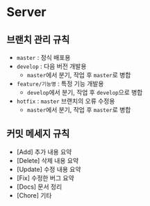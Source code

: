 # Server

## 브랜치 관리 규칙

- `master` : 정식 배포용
- `develop` : 다음 버전 개발용
    - `master`에서 분기, 작업 후 `master`로 병합
- `feature/기능명` : 특정 기능 개발용
    - `develop`에서 분기, 작업 후 `develop`으로 병합
- `hotfix` : `master` 브랜치의 오류 수정용
    - `master`에서 분기, 작업 후 `master`로 병합

## 커밋 메세지 규칙

- [Add] 추가 내용 요약
- [Delete] 삭제 내용 요약
- [Update] 수정 내용 요약
- [Fix] 수정한 버그 요약
- [Docs] 문서 정리
- [Chore] 기타
